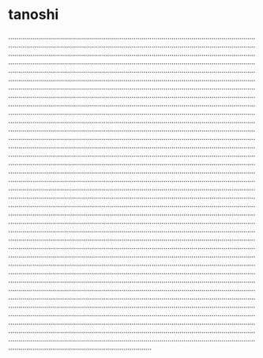 # tanoshi

....................................................................................................................................................................................................................................................................................................................................................................................................................................................................................................................................................................................................................................................................................................................................................................................................................................................................................................................................................................................................................................................................................................................................................................................................................................................................................................................................................................................................................................................................................................................................................................................................................................................................................................................................................................................................................................................................................................................................................................................................................................................................................................................................................................................................................................................................................................................................................................................................................................................................................................................................................................................................................................................................................................................................................................................................................................................................................................................................................................................................................................................................................................................................................................................................................................................................................................................................................................................................................................................................................................................................................................................................................................................................................................................................................................................................................................................................................................................................................................................................................................................................................................................................................................................................................................................................................................................................................................................................................................................................................................................................................................................................................................................................................................................................................................................................................................................